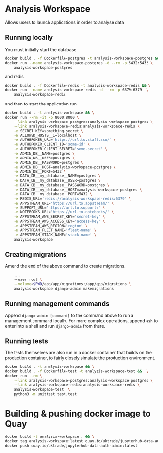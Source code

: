 # Analysis Workspace

Allows users to launch applications in order to analyse data


## Running locally

You must initially start the database

```bash
docker build . -f Dockerfile-postgres -t analysis-workspace-postgres && \
docker run --name analysis-workspace-postgres -d --rm -p 5432:5432 \
    analysis-workspace-postgres
```

and redis

```bash
docker build . -f Dockerfile-redis -t analysis-workspace-redis && \
docker run --name analysis-workspace-redis -d --rm -p 6379:6379  \
    analysis-workspace-redis
```

and then to start the application run

```bash
docker build . -t analysis-workspace && \
docker run --rm -it -p 8000:8000 \
    --link analysis-workspace-postgres:analysis-workspace-postgres \
    --link analysis-workspace-redis:analysis-workspace-redis \
    -e SECRET_KEY=something-secret \
    -e ALLOWED_HOSTS__1=localhost \
    -e AUTHBROKER_URL='https://url.to.staff.sso/' \
    -e AUTHBROKER_CLIENT_ID='some-id' \
    -e AUTHBROKER_CLIENT_SECRET='some-secret' \
    -e ADMIN_DB__NAME=postgres \
    -e ADMIN_DB__USER=postgres \
    -e ADMIN_DB__PASSWORD=postgres \
    -e ADMIN_DB__HOST=analysis-workspace-postgres \
    -e ADMIN_DB__PORT=5432 \
    -e DATA_DB__my_database__NAME=postgres \
    -e DATA_DB__my_database__USER=postgres \
    -e DATA_DB__my_database__PASSWORD=postgres \
    -e DATA_DB__my_database__HOST=analysis-workspace-postgres \
    -e DATA_DB__my_database__PORT=5432 \
    -e REDIS_URL='redis://analysis-workspace-redis:6379' \
    -e APPSTREAM_URL='https://url.to.appstream/' \
    -e SUPPORT_URL='https://url.to.support/' \
    -e NOTEBOOKS_URL='https://url.to.notebooks/' \
    -e APPSTREAM_AWS_SECRET_KEY='secret-key' \
    -e APPSTREAM_AWS_ACCESS_KEY='access-key' \
    -e APPSTREAM_AWS_REGION='region' \
    -e APPSTREAM_FLEET_NAME='fleet-name' \
    -e APPSTREAM_STACK_NAME='stack-name' \
    analysis-workspace
```

## Creating migrations

Amend the end of the above command to create migrations.

```bash
    ...
    --user root \
    --volume=$PWD/app/app/migrations:/app/app/migrations \
    analysis-workspace django-admin makemigrations
```

## Running management commands

Append `django-admin [command]` to the command above to run a management command locally. For more complex operations, append `ash` to enter into a shell and run `django-admin` from there.


## Running tests

The tests themselves are also run in a docker container that builds on the production container, to fairly closely simulate the production environment.


```bash
docker build . -t analysis-workspace && \
docker build . -f Dockerfile-test -t analysis-workspace-test &&  \
docker run --rm \
    --link analysis-workspace-postgres:analysis-workspace-postgres \
    --link analysis-workspace-redis:analysis-workspace-redis \
    analysis-workspace-test  \
    python3 -m unittest test.test
```


# Building & pushing docker image to Quay

```bash
docker build -t analysis-workspace . && \
docker tag analysis-workspace:latest quay.io/uktrade/jupyterhub-data-auth-admin:latest && \
docker push quay.io/uktrade/jupyterhub-data-auth-admin:latest
```
